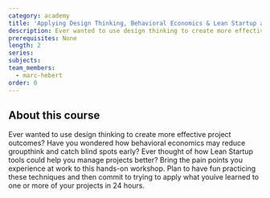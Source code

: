 ```yaml
---
category: academy
title: 'Applying Design Thinking, Behavioral Economics & Lean Startup at Work'
description: Ever wanted to use design thinking to create more effective project outcomes? Plan to have fun practicing these techniques and then commit to trying to apply what youíve learned to one or more of your projects in 24 hours.
prerequisites: None
length: 2
series:
subjects:
team_members:
  - marc-hebert
order: 0
---
```



## About this course

Ever wanted to use design thinking to create more effective project outcomes? Have you wondered how behavioral economics may reduce groupthink and catch blind spots early? Ever thought of how Lean Startup tools could help you manage projects better? Bring the pain points you experience at work to this hands-on workshop. Plan to have fun practicing these techniques and then commit to trying to apply what you&iacute;ve learned to one or more of your projects in 24 hours.&nbsp;

&nbsp;

&nbsp;